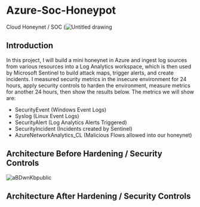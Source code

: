 # Azure-Soc-Honeypot
Cloud Honeynet / SOC (![Untitled drawing](https://github.com/RugbyMan15/Azure-Soc-Honeypot/assets/121908604/8b8eb492-4865-448c-8b04-bdf18002f4fc)


## Introduction

In this project, I will build a mini honeynet in Azure and ingest log sources from various resources into a Log Analytics workspace, which is then used by Microsoft Sentinel to build attack maps, trigger alerts, and create incidents. I measured security metrics in the insecure environment for 24 hours, apply security controls to harden the environment, measure metrics for another 24 hours, then show the results below. The metrics we will show are:

- SecurityEvent (Windows Event Logs)
- Syslog (Linux Event Logs)
- SecurityAlert (Log Analytics Alerts Triggered)
- SecurityIncident (Incidents created by Sentinel)
- AzureNetworkAnalytics_CL (Malicious Flows allowed into our honeynet)

## Architecture Before Hardening / Security Controls
![aBDwnKbpublic](https://github.com/RugbyMan15/Azure-Soc-Honeypot/assets/121908604/48dc8436-d46b-4d22-919b-246546f671bf)

## Architecture After Hardening / Security Controls
